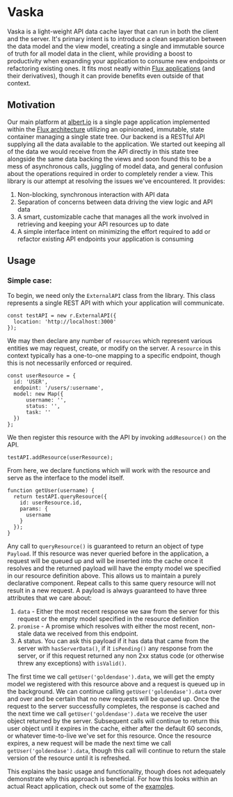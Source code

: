 # Vaska

Vaska is a light-weight API data cache layer that can run in both the client and the server. It's primary intent is to introduce a clean separation between the data model and the view model, creating a single and immutable source of truth for all model data in the client, while providing a boost to productivity when expanding your application to consume new endpoints or refactoring existing ones. It fits most neatly within [Flux applications](https://facebook.github.io/flux/) (and their derivatives), though it can provide benefits even outside of that context.

## Motivation

Our main platform at [albert.io](https://www.albert.io) is a single page application implemented within the [Flux architecture](https://facebook.github.io/flux/) utilizing an opinionated, immutable, state container managing a single state tree. Our backend is a RESTful API supplying all the data available to the application. We started out keeping all of the data we would receive from the API directly in this state tree alongside the same data backing the views and soon found this to be a mess of asynchronous calls, juggling of model data, and general confusion about the operations required in order to completely render a view. This library is our attempt at resolving the issues we've encountered. It provides:

1. Non-blocking, synchronous interaction with API data
2. Separation of concerns between data driving the view logic and API data
3. A smart, customizable cache that manages all the work involved in retrieving and keeping your API resources up to date
4. A simple interface intent on minimizing the effort required to add or refactor existing API endpoints your application is consuming

## Usage

### Simple case:

To begin, we need only the `ExternalAPI` class from the library. This class represents a single REST API with which your application will communicate.

```
const testAPI = new r.ExternalAPI({
  location: 'http://localhost:3000'
});
```

We may then declare any number of `resources` which represent various entities we may request, create, or modify on the server. A `resource` in this context typically has a one-to-one mapping to a specific endpoint, though this is not necessarily enforced or required.

```
const userResource = {
  id: 'USER',
  endpoint: '/users/:username',
  model: new Map({
      username: '',
      status: '',
      task: ''
  })
};
```

We then register this resource with the API by invoking `addResource()` on the API.

```
testAPI.addResource(userResource);
```

From here, we declare functions which will work with the resource and serve as the interface to the model itself.

```
function getUser(username) {
  return testAPI.queryResource({
    id: userResource.id,
    params: {
      username
    }
  });
}
```

Any call to `queryResource()` is guaranteed to return an object of type `Payload`. If this resource was never queried before in the application, a request will be queued up and will be inserted into the cache once it resolves and the returned payload will have the empty model we specified in our resource definition above. This allows us to maintain a purely declarative component. Repeat calls to this same query resource will not result in a new request. A payload is always guaranteed to have three attributes that we care about:

1. `data` - Either the most recent response we saw from the server for this request or the empty model specified in the resource definition
2. `promise` - A promise which resolves with either the most recent, non-stale data we received from this endpoint.
3. A status. You can ask this payload if it has data that came from the server with `hasServerData()`, if it `isPending()` any response from the server, or if this request returned any non 2xx status code (or otherwise threw any exceptions) with `isValid()`.

The first time we call `getUser('goldendase').data`, we will get the empty model we registered with this resource above and a request is queued up in the background. We can continue calling `getUser('goldendase').data` over and over and be certain that no new requests will be queued up. Once the request to the server successfully completes, the response is cached and the next time we call `getUser('goldendase').data` we receive the user object returned by the server. Subsequent calls will continue to return this user object until it expires in the cache, either after the default 60 seconds, or whatever time-to-live we've set for this resource. Once the resource expires, a new request will be made the next time we call `getUser('goldendase').data`, though this call will continue to return the stale version of the resource until it is refreshed.

This explains the basic usage and functionality, though does not adequately demonstrate why this approach is beneficial. For how this looks within an actual React application, check out some of the [examples](examplesgohere.com).
